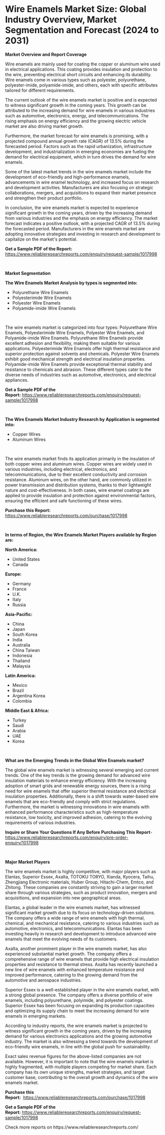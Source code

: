 <p><h1>Wire Enamels Market Size: Global Industry Overview, Market Segmentation and Forecast (2024 to 2031)</h1></p><p><strong>Market Overview and Report Coverage</strong></p>
<p><p>Wire enamels are mainly used for coating the copper or aluminum wire used in electrical applications. This coating provides insulation and protection to the wire, preventing electrical short circuits and enhancing its durability. Wire enamels come in various types such as polyester, polyurethane, polyester-imide, polyamide-imide, and others, each with specific attributes tailored for different requirements.</p><p>The current outlook of the wire enamels market is positive and is expected to witness significant growth in the coming years. This growth can be attributed to the increasing demand for wire enamels in various industries such as automotive, electronics, energy, and telecommunications. The rising emphasis on energy efficiency and the growing electric vehicle market are also driving market growth.</p><p>Furthermore, the market forecast for wire enamels is promising, with a projected compound annual growth rate (CAGR) of 13.5% during the forecasted period. Factors such as the rapid urbanization, infrastructure development, and industrialization in emerging economies are fueling the demand for electrical equipment, which in turn drives the demand for wire enamels.</p><p>Some of the latest market trends in the wire enamels market include the development of eco-friendly and high-performance enamels, advancements in wire enamel technology, and increased focus on research and development activities. Manufacturers are also focusing on strategic collaborations, mergers, and acquisitions to expand their market presence and strengthen their product portfolio.</p><p>In conclusion, the wire enamels market is expected to experience significant growth in the coming years, driven by the increasing demand from various industries and the emphasis on energy efficiency. The market forecast indicates a positive outlook, with a projected CAGR of 13.5% during the forecasted period. Manufacturers in the wire enamels market are adopting innovative strategies and investing in research and development to capitalize on the market's potential.</p></p>
<p><strong>Get a Sample PDF of the Report:</strong> <a href="https://www.reliableresearchreports.com/enquiry/request-sample/1017998">https://www.reliableresearchreports.com/enquiry/request-sample/1017998</a></p>
<p>&nbsp;</p>
<p><strong>Market Segmentation</strong></p>
<p><strong>The Wire Enamels Market Analysis by types is segmented into:</strong></p>
<p><ul><li>Polyurethane Wire Enamels</li><li>Polyesterimide Wire Enamels</li><li>Polyester Wire Enamels</li><li>Polyamide-imide Wire Enamels</li></ul></p>
<p>&nbsp;</p>
<p><p>The wire enamels market is categorized into four types: Polyurethane Wire Enamels, Polyesterimide Wire Enamels, Polyester Wire Enamels, and Polyamide-imide Wire Enamels. Polyurethane Wire Enamels provide excellent adhesion and flexibility, making them suitable for various applications. Polyesterimide Wire Enamels offer high thermal resistance and superior protection against solvents and chemicals. Polyester Wire Enamels exhibit good mechanical strength and electrical insulation properties. Polyamide-imide Wire Enamels provide exceptional thermal stability and resistance to chemicals and abrasion. These different types cater to the diverse needs of industries such as automotive, electronics, and electrical appliances.</p></p>
<p><strong>Get a Sample PDF of the Report:</strong>&nbsp;<a href="https://www.reliableresearchreports.com/enquiry/request-sample/1017998">https://www.reliableresearchreports.com/enquiry/request-sample/1017998</a></p>
<p>&nbsp;</p>
<p><strong>The Wire Enamels Market Industry Research by Application is segmented into:</strong></p>
<p><ul><li>Copper Wires</li><li>Aluminum Wires</li></ul></p>
<p>&nbsp;</p>
<p><p>The wire enamels market finds its application primarily in the insulation of both copper wires and aluminum wires. Copper wires are widely used in various industries, including electrical, electronics, and telecommunications, due to their excellent conductivity and corrosion resistance. Aluminum wires, on the other hand, are commonly utilized in power transmission and distribution systems, thanks to their lightweight nature and cost-effectiveness. In both cases, wire enamel coatings are applied to provide insulation and protection against environmental factors, ensuring the efficient and safe functioning of these wires.</p></p>
<p><strong>Purchase this Report:</strong>&nbsp; <a href="https://www.reliableresearchreports.com/purchase/1017998">https://www.reliableresearchreports.com/purchase/1017998</a></p>
<p>&nbsp;</p>
<p><strong>In terms of Region, the Wire Enamels Market Players available by Region are:</strong></p>
<p>
    <p> <strong> North America: </strong>
        <ul>
            <li>United States</li>
            <li>Canada</li>
        </ul>
        </p> 
    <p> <strong> Europe: </strong>
        <ul>
            <li>Germany</li>
            <li>France</li>
            <li>U.K.</li>
            <li>Italy</li>
            <li>Russia</li>
        </ul>
        </p> 
    <p> <strong> Asia-Pacific: </strong>
        <ul>
            <li>China</li>
            <li>Japan</li>
            <li>South Korea</li>
            <li>India</li>
            <li>Australia</li>
            <li>China Taiwan</li>
            <li>Indonesia</li>
            <li>Thailand</li>
            <li>Malaysia</li>
        </ul>
        </p> 
    <p> <strong> Latin America: </strong>
        <ul>
            <li>Mexico</li>
            <li>Brazil</li>
            <li>Argentina Korea</li>
            <li>Colombia</li>
        </ul>
        </p> 
    <p> <strong> Middle East & Africa: </strong>
        <ul>
            <li>Turkey</li>
            <li>Saudi</li>
            <li>Arabia</li>
            <li>UAE</li>
            <li>Korea</li>
        </ul>
    </p>
    </p>
<p>&nbsp;</p>
<p><strong>What are the Emerging Trends in the Global Wire Enamels market?</strong></p>
<p><p>The global wire enamels market is witnessing several emerging and current trends. One of the key trends is the growing demand for advanced wire insulation materials to enhance energy efficiency. With the increasing adoption of smart grids and renewable energy sources, there is a rising need for wire enamels that offer superior thermal resistance and electrical insulation properties. Additionally, there is a shift towards water-based wire enamels that are eco-friendly and comply with strict regulations. Furthermore, the market is witnessing innovations in wire enamels with enhanced performance characteristics such as high-temperature resistance, low toxicity, and improved adhesion, catering to the evolving requirements of various industries.</p></p>
<p><strong>Inquire or Share Your Questions If Any Before Purchasing This Report</strong>- <a href="https://www.reliableresearchreports.com/enquiry/pre-order-enquiry/1017998">https://www.reliableresearchreports.com/enquiry/pre-order-enquiry/1017998</a></p>
<p>&nbsp;</p>
<p><strong>Major Market Players</strong></p>
<p><p>The wire enamels market is highly competitive, with major players such as Elantas, Superior Essex, Axalta, TOTOKU TORYO, Xianda, Kyocera, Taihu, Zhengjiang Electronic materials, Huber Group, Hitachi-Chem, Emtco, and Zhitong. These companies are constantly striving to gain a larger market share through various strategies, such as product innovation, mergers and acquisitions, and expansion into new geographical areas.</p><p>Elantas, a global leader in the wire enamels market, has witnessed significant market growth due to its focus on technology-driven solutions. The company offers a wide range of wire enamels with high thermal, chemical, and mechanical resistance, catering to various industries such as automotive, electronics, and telecommunications. Elantas has been investing heavily in research and development to introduce advanced wire enamels that meet the evolving needs of its customers.</p><p>Axalta, another prominent player in the wire enamels market, has also experienced substantial market growth. The company offers a comprehensive range of wire enamels that provide high electrical insulation properties and resistance to thermal stress. Axalta has recently launched a new line of wire enamels with enhanced temperature resistance and improved performance, catering to the growing demand from the automotive and aerospace industries.</p><p>Superior Essex is a well-established player in the wire enamels market, with a strong global presence. The company offers a diverse portfolio of wire enamels, including polyurethane, polyimide, and polyester coatings. Superior Essex has been focusing on expanding its production capacities and optimizing its supply chain to meet the increasing demand for wire enamels in emerging markets.</p><p>According to industry reports, the wire enamels market is projected to witness significant growth in the coming years, driven by the increasing demand for various electronics applications and the growing automotive industry. The market is also witnessing a trend towards the development of eco-friendly wire enamels, in line with the global push for sustainability.</p><p>Exact sales revenue figures for the above-listed companies are not available. However, it is important to note that the wire enamels market is highly fragmented, with multiple players competing for market share. Each company has its own unique strengths, market strategies, and target customer base, contributing to the overall growth and dynamics of the wire enamels market.</p></p>
<p><strong>Purchase this Report:</strong>&nbsp;&nbsp;<a href="https://www.reliableresearchreports.com/purchase/1017998">https://www.reliableresearchreports.com/purchase/1017998</a></p>
<p></p>
<p><strong>Get a Sample PDF of the Report:</strong>&nbsp;<a href="https://www.reliableresearchreports.com/enquiry/request-sample/1017998">https://www.reliableresearchreports.com/enquiry/request-sample/1017998</a></p>
<p>Check more reports on https://www.reliableresearchreports.com/</p>